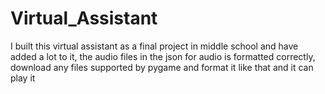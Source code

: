 # Virtual_Assistant
I built this virtual assistant as a final project in middle school and have added a lot to it, the audio files in the json for audio is formatted correctly, download any files supported by pygame and format it like that and it can play it
